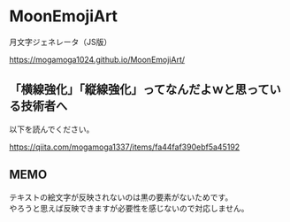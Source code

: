 # MoonEmojiArt
月文字ジェネレータ（JS版）  

https://mogamoga1024.github.io/MoonEmojiArt/

## 「横線強化」「縦線強化」ってなんだよｗと思っている技術者へ

以下を読んでください。

https://qiita.com/mogamoga1337/items/fa44faf390ebf5a45192

## MEMO

テキストの絵文字が反映されないのは黒の要素がないためです。  
やろうと思えば反映できますが必要性を感じないので対応しません。
